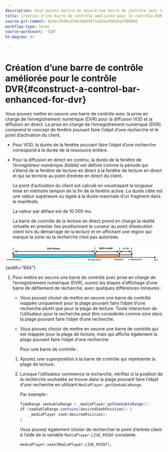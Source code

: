 ```yaml
---
description: Vous pouvez mettre en oeuvre une barre de contrôle avec la prise en charge de l’enregistrement numérique (DVR) pour la diffusion VOD et la diffusion en direct. La prise en charge de l’enregistrement numérique (DVR) comprend le concept de fenêtre pouvant faire l’objet d’une recherche et le point d’activation du client.
title: Création d’une barre de contrôle améliorée pour le contrôle DVR
source-git-commit: 02ebc3548a254b2a6554f1ab34afbb3ea5f09bb8
workflow-type: tm+mt
source-wordcount: '319'
ht-degree: 0%

---
```


# Création d’une barre de contrôle améliorée pour le contrôle DVR{#construct-a-control-bar-enhanced-for-dvr}

Vous pouvez mettre en oeuvre une barre de contrôle avec la prise en charge de l’enregistrement numérique (DVR) pour la diffusion VOD et la diffusion en direct. La prise en charge de l’enregistrement numérique (DVR) comprend le concept de fenêtre pouvant faire l’objet d’une recherche et le point d’activation du client.

* Pour VOD, la durée de la fenêtre pouvant faire l’objet d’une recherche correspond à la durée de la ressource entière.
* Pour la diffusion en direct en continu, la durée de la fenêtre de l’enregistreur numérique (lisible) est définie comme la période qui s’étend de la fenêtre de lecture en direct à la fenêtre de lecture en direct et qui se termine au point d’entrée en direct du client.

  Le point d’activation du client est calculé en soustrayant la longueur mise en mémoire tampon de la fin de la fenêtre active. La durée cible est une valeur supérieure ou égale à la durée maximale d’un fragment dans le manifeste.

  La valeur par défaut est de 10 000 ms.

  La barre de contrôle de la lecture en direct prend en charge la réalité virtuelle en premier lieu positionnant le curseur au point d’exécution client lors du démarrage de la lecture et en affichant une région qui marque la zone où la recherche n’est pas autorisée.

<!--<a id="fig_37A39A28BA714BA5A2C461357ED5BD41"></a>-->

![](assets/dvr-window.PNG){width="684"}

1. Pour mettre en oeuvre une barre de contrôle avec prise en charge de l’enregistrement numérique (DVR), suivez les étapes d’affichage d’une barre de défilement de recherche, avec quelques différences mineures :

   * Vous pouvez choisir de mettre en oeuvre une barre de contrôle mappée uniquement pour la plage pouvant faire l’objet d’une recherche plutôt que pour la plage de lecture. Toute interaction de l’utilisateur pour la recherche peut être considérée comme sûre dans la plage pouvant faire l’objet d’une recherche.
   * Vous pouvez choisir de mettre en oeuvre une barre de contrôle qui est mappée pour la plage de lecture, mais qui affiche également la plage pouvant faire l’objet d’une recherche.

     Pour une barre de contrôle :

   1. Ajoutez une superposition à la barre de contrôle qui représente la plage de lecture.
   1. Lorsque l’utilisateur commence la recherche, vérifiez si la position de la recherche souhaitée se trouve dans la plage pouvant faire l’objet d’une recherche en utilisant `MediaPlayer.getSeekableRange`.

      Par exemple :

      ```java
      TimeRange seekableRange = _mediaPlayer.getSeekableRange(); 
      if (seekableRange.contains(desiredSeekPosition)) { 
          _mediaPlayer.seek(desiredPosition); 
      }
      ```

      Vous pouvez également choisir de rechercher le point d’entrée client à l’aide de la variable `MediaPlayer.LIVE_POINT` constante.

      ```
      mediaPlayer.seek(MediaPlayer.LIVE_POINT);
      ```
